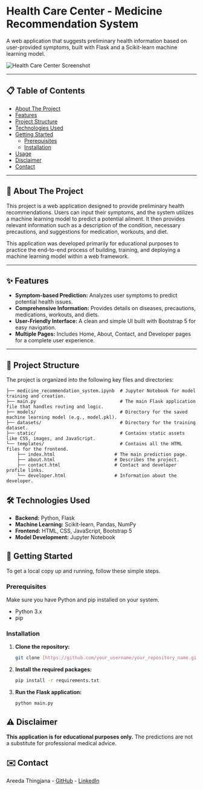 # Health Care Center - Medicine Recommendation System

A web application that suggests preliminary health information based on user-provided symptoms, built with Flask and a Scikit-learn machine learning model.

![Health Care Center Screenshot](<img width="2552" height="1422" alt="Image" src="https://github.com/user-attachments/assets/a8aa5462-f9a8-4301-92ad-85b4a34c0c43" />)

---

## 📋 Table of Contents
- [About The Project](#about-the-project)
- [Features](#features)
- [Project Structure](#project-structure)
- [Technologies Used](#technologies-used)
- [Getting Started](#getting-started)
  - [Prerequisites](#prerequisites)
  - [Installation](#installation)
- [Usage](#usage)
- [Disclaimer](#disclaimer)
- [Contact](#contact)

---

## 📖 About The Project

This project is a web application designed to provide preliminary health recommendations. Users can input their symptoms, and the system utilizes a machine learning model to predict a potential ailment. It then provides relevant information such as a description of the condition, necessary precautions, and suggestions for medication, workouts, and diet.

This application was developed primarily for educational purposes to practice the end-to-end process of building, training, and deploying a machine learning model within a web framework.

---

## ✨ Features

- **Symptom-based Prediction:** Analyzes user symptoms to predict potential health issues.
- **Comprehensive Information:** Provides details on diseases, precautions, medications, workouts, and diets.
- **User-Friendly Interface:** A clean and simple UI built with Bootstrap 5 for easy navigation.
- **Multiple Pages:** Includes Home, About, Contact, and Developer pages for a complete user experience.

---

## 📂 Project Structure

The project is organized into the following key files and directories:
```.
├── medicine_recommendation_system.ipynb  # Jupyter Notebook for model training and creation.
├── main.py                               # The main Flask application file that handles routing and logic.
├── models/                               # Directory for the saved machine learning model (e.g., model.pkl).
├── datasets/                             # Directory for the training dataset.
├── static/                               # Contains static assets like CSS, images, and JavaScript.
└── templates/                            # Contains all the HTML files for the frontend.
    ├── index.html                      # The main prediction page.
    ├── about.html                      # Describes the project.
    ├── contact.html                    # Contact and developer profile links.
    └── developer.html                  # Information about the developer.
```
## 🛠️ Technologies Used
- **Backend:** Python, Flask
- **Machine Learning:** Scikit-learn, Pandas, NumPy
- **Frontend:** HTML, CSS, JavaScript, Bootstrap 5
- **Model Development:** Jupyter Notebook

## 🚀 Getting Started
To get a local copy up and running, follow these simple steps.

### Prerequisites
Make sure you have Python and pip installed on your system.

- Python 3.x
- pip

### Installation

1. **Clone the repository:**
   ```sh
   git clone [https://github.com/your_username/your_repository_name.git](https://github.com/your_username/your_repository_name.git)
   ```
2. **Install the required packages:**
   ```sh
   pip install -r requirements.txt
   ```
3. **Run the Flask application:**
   ```sh
   python main.py
   ```

## ⚠️ Disclaimer

**This application is for educational purposes only.** The predictions are not a substitute for professional medical advice.

## ✉️ Contact

Areeda Thingjana - [GitHub](https://github.com/AreedaTJN) - [LinkedIn](https://www.linkedin.com/in/areeda-thingjana-89a115337/)